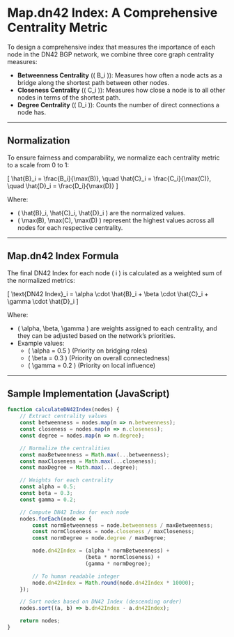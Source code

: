 # **Map.dn42 Index: A Comprehensive Centrality Metric**

To design a comprehensive index that measures the importance of each node in the DN42 BGP network, we combine three core graph centrality measures:

- **Betweenness Centrality** (\( B_i \)): Measures how often a node acts as a bridge along the shortest path between other nodes.
- **Closeness Centrality** (\( C_i \)): Measures how close a node is to all other nodes in terms of the shortest path.
- **Degree Centrality** (\( D_i \)): Counts the number of direct connections a node has.

---

## **Normalization**

To ensure fairness and comparability, we normalize each centrality metric to a scale from 0 to 1:

\[
\hat{B}_i = \frac{B_i}{\max(B)}, \quad \hat{C}_i = \frac{C_i}{\max(C)}, \quad \hat{D}_i = \frac{D_i}{\max(D)}
\]

Where:
- \( \hat{B}_i, \hat{C}_i, \hat{D}_i \) are the normalized values.
- \( \max(B), \max(C), \max(D) \) represent the highest values across all nodes for each respective centrality.

---

## **Map.dn42 Index Formula**

The final DN42 Index for each node \( i \) is calculated as a weighted sum of the normalized metrics:

\[
\text{DN42 Index}_i = \alpha \cdot \hat{B}_i + \beta \cdot \hat{C}_i + \gamma \cdot \hat{D}_i
\]

Where:
- \( \alpha, \beta, \gamma \) are weights assigned to each centrality, and they can be adjusted based on the network’s priorities.
- Example values:
  - \( \alpha = 0.5 \) (Priority on bridging roles)
  - \( \beta = 0.3 \) (Priority on overall connectedness)
  - \( \gamma = 0.2 \) (Priority on local influence)

---

## **Sample Implementation (JavaScript)**

```js
function calculateDN42Index(nodes) {
    // Extract centrality values
    const betweenness = nodes.map(n => n.betweenness);
    const closeness = nodes.map(n => n.closeness);
    const degree = nodes.map(n => n.degree);

    // Normalize the centralities
    const maxBetweenness = Math.max(...betweenness);
    const maxCloseness = Math.max(...closeness);
    const maxDegree = Math.max(...degree);

    // Weights for each centrality
    const alpha = 0.5;
    const beta = 0.3;
    const gamma = 0.2;

    // Compute DN42 Index for each node
    nodes.forEach(node => {
        const normBetweenness = node.betweenness / maxBetweenness;
        const normCloseness = node.closeness / maxCloseness;
        const normDegree = node.degree / maxDegree;

        node.dn42Index = (alpha * normBetweenness) +
                         (beta * normCloseness) +
                         (gamma * normDegree);

        // To human readable integer
        node.dn42Index = Math.round(node.dn42Index * 10000);
    });

    // Sort nodes based on DN42 Index (descending order)
    nodes.sort((a, b) => b.dn42Index - a.dn42Index);

    return nodes;
}
